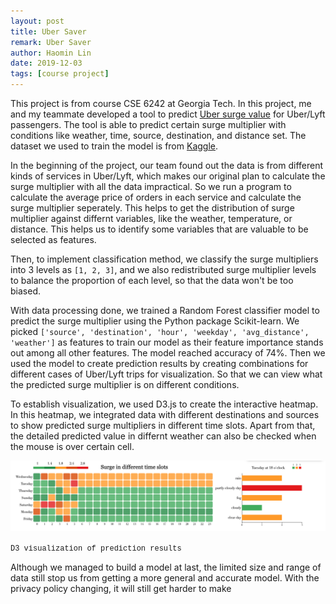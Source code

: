 ```yaml
---
layout: post
title: Uber Saver
remark: Uber Saver
author: Haomin Lin
date: 2019-12-03
tags: [course project]
---
```


This project is from course CSE 6242 at Georgia Tech. In this project, me and my teammate developed a tool to predict [Uber surge value](https://www.uber.com/us/en/drive/driver-app/how-surge-works/) for Uber/Lyft passengers. The tool is able to predict certain surge multiplier with conditions like weather, time, source, destination, and distance set. The dataset we used to train the model is from [Kaggle](https://www.kaggle.com/brllrb/uber-and-lyft-dataset-boston-ma).

In the beginning of the project, our team found out the data is from different kinds of services in Uber/Lyft, which makes our original plan to calculate the surge multiplier with all the data impractical. So we run a program to calculate the average price of orders in each service and calculate the surge multiplier seperately. This helps to get the distribution of surge multiplier against differnt variables, like the weather, temperature, or distance. This helps us to identify some variables that are valuable to be selected as features.

Then, to implement classification method, we classify the surge multipliers into 3 levels as `[1, 2, 3]`, and we also redistributed surge multiplier levels to balance the proportion of each level, so that the data won't be too biased.

With data processing done, we trained a Random Forest classifier model to predict the surge multiplier using the Python package Scikit-learn. We picked `['source', 'destination', 'hour', 'weekday', 'avg_distance', 'weather']` as features to train our model as their feature importance stands out among all other features. The model reached accuracy of 74%. Then we used the model to create prediction results by creating combinations for different cases of Uber/Lyft trips for visualization. So that we can view what the predicted surge multiplier is on different conditions.

To establish visualization, we used D3.js to create the interactive heatmap. In this heatmap, we integrated data with different destinations and sources to show predicted surge multipliers in different time slots. Apart from that, the detailed predicted value in differnt weather can also be checked when the mouse is over certain cell.

<p align="center">
  <img title="D3 visualization of prediction results" src="/img/uber/visual.png"
  alt="D3 visualization" width="700">
</p>

<tt style="text-align:center;font-family:'Courier New';font-size:12px">D3 visualization of prediction results</tt>

Although we managed to build a model at last, the limited size and range of data still stop us from getting a more general and accurate model. With the privacy policy changing, it will still get harder to make  